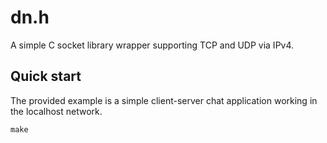 # dn.h

A simple C socket library wrapper supporting TCP and UDP via IPv4.

## Quick start

The provided example is a simple client-server chat application working in the 
localhost network.

```console
make
```
